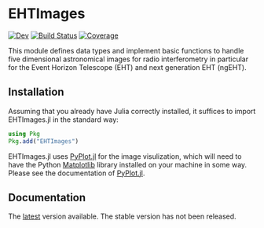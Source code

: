 # EHTImages
[![Dev](https://img.shields.io/badge/docs-dev-blue.svg)](https://ehtjulia.github.io/EHTImages.jl/dev/)
[![Build Status](https://github.com/EHTJulia/EHTImages.jl/actions/workflows/CI.yml/badge.svg?branch=main)](https://github.com/EHTJulia/EHTImages.jl/actions/workflows/CI.yml?query=branch%3Amain)
[![Coverage](https://codecov.io/gh/EHTJulia/EHTImages.jl/branch/main/graph/badge.svg)](https://codecov.io/gh/EHTJulia/EHTImages.jl)

This module defines data types and implement basic functions to handle five dimensional astronomical images for radio interferometry in particular for the Event Horizon Telescope (EHT) and next generation EHT (ngEHT).

## Installation
Assuming that you already have Julia correctly installed, it suffices to import EHTImages.jl in the standard 
way:

```julia
using Pkg
Pkg.add("EHTImages")
```

EHTImages.jl uses [PyPlot.jl](https://github.com/JuliaPy/PyPlot.jl) for the image visulization, which
will need to have the Python [Matplotlib](http://matplotlib.org/) library installed on your machine in some way.
Please see the documentation of [PyPlot.jl](https://github.com/JuliaPy/PyPlot.jl).


## Documentation
The [latest](https://ehtjulia.github.io/EHTImages.jl/dev) version available. The stable version has not been released. 
